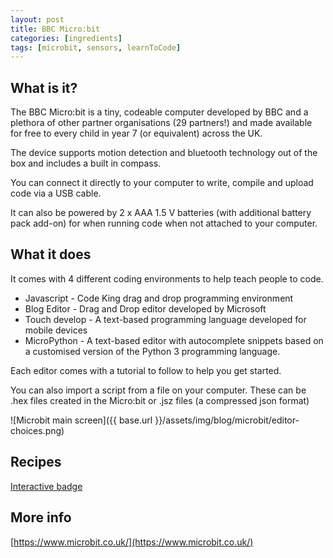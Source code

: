 ```yaml
---
layout: post
title: BBC Micro:bit
categories: [ingredients]
tags: [microbit, sensors, learnToCode]
---
```


## What is it?

The BBC Micro:bit is a tiny, codeable computer developed by BBC and a plethora of other partner organisations (29 partners!) and made available for free to every child in year 7 (or equivalent) across the UK.

The device supports motion detection and bluetooth technology out of the box and includes a built in compass.

You can connect it directly to your computer to write, compile and upload code via a USB cable.

It can also be powered by 2 x AAA 1.5 V batteries (with additional battery pack add-on) for when running code when not attached to your computer.


## What it does
It comes with 4 different coding environments to help teach people to code.

- Javascript - Code King drag and drop programming environment
- Blog Editor - Drag and Drop editor developed by Microsoft
- Touch develop - A text-based programming language developed for mobile devices
- MicroPython -  A text-based editor with autocomplete snippets based on a customised version of the Python 3 programming language.

Each editor comes with a tutorial to follow to help you get started.

You can also import a script from a file on your computer. These can be .hex files created in the Micro:bit or .jsz files (a compressed json format)

![Microbit main screen]({{ base.url }}/assets/img/blog/microbit/editor-choices.png)

## Recipes
[Interactive badge](https://www.codeclubprojects.org/en-GB/microbit/interactive-badge/)

## More info

[https://www.microbit.co.uk/](https://www.microbit.co.uk/)
